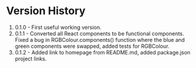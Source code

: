 # Version History

1. 0.1.0 - First useful working version.
2. 0.1.1 - Converted all React components to be functional components. Fixed a bug in RGBColour.components() function
   where the blue and green components were swapped, added tests for RGBColour.
3. 0.1.2 - Added link to homepage from README.md, added package.json project links.
   